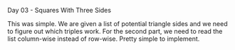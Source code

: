 Day 03 - Squares With Three Sides

This was simple. We are given a list of potential triangle sides and we need to figure out which triples work. For the second part, we need to read the list column-wise instead of row-wise. Pretty simple to implement.